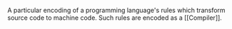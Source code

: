 A particular encoding of a programming language's rules which transform source code to machine code. Such rules are encoded as a [[Compiler]].